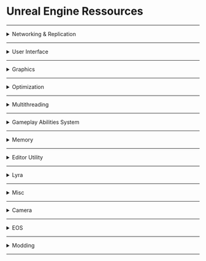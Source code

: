 # Unreal Engine Ressources
<hr>
<details>

<summary>
Networking & Replication
</summary>

>### Networking Theory
>- [How to understand Network Replication](https://www.youtube.com/watch?v=JOJP0CvpB8w) `youtube`
>- [Network Programming](https://vorixo.github.io/devtricks/) `vorixo`
>- [Networking practice and theory](https://cedric-neukirchen.net/docs/category/multiplayer-network-compendium/) `cedric-neukirchen`
>- [Networking theory & tricks](https://wizardcell.com/unreal/multiplayer-tips-and-tricks/) `wizardcell`
>- [Networking theory & spectating system](https://wizardcell.com/unreal/spectating-system/) `wizardcell`
>- [GAS & Risk of Rain 2](https://www.vitorcantao.com/post/gas-gameplay-framework/) `vitorcantao`
>- [Net cull and relevancy](https://forums.unrealengine.com/t/dedicated-server-net-cull-distance-and-network-relevancy-for-spawned-owned-items/229304/6) `forums.unrealengine`

>### Travelling
>- [Persistent Data](https://wizardcell.com/unreal/persistent-data/) `wizardcell`
>- [Seamless Travel (Lyra)](https://tonetfal.github.io/posts/2023/09/Lyra%20Seamless%20Travel/) `tonetfal`

>### Replicating UObjects
>- [Replicating-UObjects](https://jambax.co.uk/replicating-uobjects/) `jambax`
>- [Fast TArray replication](https://ikrima.dev/ue4guide/networking/network-replication/fast-tarray-replication/) `ikrima`
>- [Struct Serialization](https://www.aclockworkberry.com/custom-struct-serialization-for-networking-in-unreal-engine/) `aclockworkberry`
>- [Serialization]( http://www.aclockworkberry.com/custom-struct-serialization-for-networking-in-unreal-engine/) `aclockworkberry`

>### Remote Procedure Calls
>- [Remote Procedure Call Explained](https://medium.com/codenx/remote-procedure-call-rpc-api-explained-3d4a494ff28b) `medium`
>- [Transfer huge files using RPC calls](https://deadeagle.nl/learning/video/37) `deadeagle`

>### Arguments
>- [Passing arguments to server](https://michaeljcole.github.io/wiki.unrealengine.com/Passing_Arguments_To_Server_During_Connection/) `michaeljcole`

>### Online Beacons
>- [EpicGames OnlineBeacons](https://dev.epicgames.com/documentation/en-us/unreal-engine/using-online-beacons-in-unreal-engine) `epicgames`
>- [Forum: What are online beacons](https://forums.unrealengine.com/t/what-are-online-beacons-and-how-do-they-work/366763) `forums.unrealengine`

>### Custom Movement Component
>- [Web Archive: Character Movement Component](https://web.archive.org/web/20181010012919/https://docs.unrealengine.com/en-us/Gameplay/Networking/CharacterMovementComponent#advancedtopic:addingnewmovementabilitiestocharactermovement) `web.archive`
>- [Custom CMC Network Data](https://docs.google.com/document/d/1UO6Ww6Lfpti3YElVdo9uioTUtQJQ9CoSLvd9kF8hvJo/edit#heading=h.irlzv6ukhpxb) `google.docs`
>- [Chinese Crap](https://zhuanlan.zhihu.com/p/114341957) `zhihu`

</details>
<hr>
<details>

<summary>
User Interface
</summary>

>### UI
>- [UMG and Slate](https://github.com/YawLighthouse/UMG-Slate-Compendium) `YawLighthouse`
>- [Circular progress bar](https://www.youtube.com/watch?v=_xI-YsxKS-4) `youtube`

>### Design
>- [Textures](https://simonschreibt.notion.site/Texture-Packs-418b5afc18404414b45ecb1af0e5fee8) `simonschreibt`
>- [9-slice scaling](https://sgarces.com/?p=215) `sgarces`
>- [General UI & Materials](https://www.youtube.com/watch?v=eeedwACiTO4) `youtube`

</details>
<hr>
<details>

<summary>
Graphics
</summary>

>### Scaling
>- [Temporal Upscaling](https://dev.epicgames.com/documentation/en-us/unreal-engine/screen-percentage-with-temporal-upscale-in-unreal-engine) `epicgames`
>- [Scalability](https://dev.epicgames.com/documentation/en-us/unreal-engine/scalability-reference-for-unreal-engine) `epicgames`

>### Rendering
>- [Rendering Pass](https://github.com/A57R4L/SceneViewExtensionTemplate) `A57R4L`
>- [Depth of Field](https://dev.epicgames.com/documentation/en-us/unreal-engine/depth-of-field-in-unreal-engine) `epicgames`
>- [GPU Lightmass](https://dev.epicgames.com/documentation/en-us/unreal-engine/gpu-lightmass-global-illumination-in-unreal-engine) `epicgames`

</details>
<hr>
<details>

<summary>
Optimization
</summary>

>### Rendering
>- [UV Render Passes](https://unrealartoptimization.github.io/book/profiling/passes/) `unrealartoptimization`

>### Environment
>- [Environment Optimization](https://www.youtube.com/watch?v=ZRaeiVAM4LI) `youtube`

>### Scalability
>- [Scalability](https://dev.epicgames.com/documentation/en-us/unreal-engine/scalability-reference-for-unreal-engine) `epicgames`

>### General
>- [UE4 CVars](https://www.kosmokleaner.de/ownsoft/UE4CVarBrowser.html) `kosmokleaner`
>- [Unreal Insights](https://www.youtube.com/watch?v=TygjPe9XHTw) `youtube`

</details>
<hr>
<details>

<summary>
Multithreading
</summary>

>### Multithreading
>- [Multithreading](https://forums.unrealengine.com/t/multithreading-and-performance-in-unreal/1216417) `forums.unrealengine`

</details>
<hr>
<details>

<summary>
Gameplay Abilities System
</summary>

>### GAS
>- [GAS Documentation](https://github.com/tranek/GASDocumentation) `tranek`
>- [General GAS](https://vorixo.github.io/devtricks/gas/) `vorixo`
>- [Simple GAS](https://landelare.github.io/2024/01/15/simple-gas-tutorial.html) `landelare`
>- [GAS & Risk of Rain 2](https://www.vitorcantao.com/post/gas-gameplay-framework/) `vitorcantao`

</details>
<hr>
<details>

<summary>
Memory
</summary>

>### Memory
>- [Asset Manager & Async loading](https://www.tomlooman.com/unreal-engine-asset-manager-async-loading/) `tomlooman`

</details>
<hr>
<details>

<summary>
Editor Utility
</summary>

>### Editor Utility
>- [Custom Nodes](https://www.gamedev.net/tutorials/programming/engines-and-middleware/improving-ue4-blueprint-usability-with-custom-nodes-r5694/) `gamedev`

</details>
<hr>
<details>

<summary>
Lyra
</summary>

>### Lyra
>- [UE5 + Lyra = GG](https://x157.github.io/) `x157 (xist)`
>- [Lyra Sample Game](https://dev.epicgames.com/documentation/en-us/unreal-engine/lyra-sample-game-in-unreal-engine) `epicgames`

</details>
<hr>

<details>
<summary>
Misc
</summary>


>### Misc
>- [Gaffer On Games](https://gafferongames.com/) `gafferongames`
>- [Wiki Unreal Engine](https://michaeljcole.github.io/wiki.unrealengine.com/) `michaeljcole`
>- [Bullet Physics](https://www.stevestreeting.com/2020/07/26/using-bullet-for-physics-in-ue4/) `stevestreeting`
>- [UE4 Guide](https://ikrima.dev/ue4guide/) `ikrima`
>- [Landelare](https://landelare.github.io) `landelare`
>- [Benui](https://benui.ca) `benui`
>- [Kaos Spectrum](https://www.thegames.dev/) `kaos-spectrum`
>- [Flassari](https://flassari.notion.site/Ari-s-Unreal-Engine-Notes-1a75e43f4014464984d4fae0617e5cef) `flassari`
>- [Vorixo](https://vorixo.github.io/devtricks/) `vorixo`
>- [Allarsblog](https://allarsblog.com/tag/tutorials/) `allarsblog`

</details>
<hr>

<details>
<summary> Camera </summary>

>### 50 Game Camera Mistakes:
>1: Using a dynamic camera when another approach would work.   
>2: Designing levels and camera behaviors that don't match.  
>3: Using global coordinates or quaternions to persist camera state.   
>4: Using a default camera distance that's likely to break line-of-sight.   
>5: Allowing obstacles to break line-of-sight from the side.  
>6: Pushing the camera away from an obstacle while the player is trying to swing the camera towards it.  
>7: Letting the player push the camera inside an obstacle.  
>8: Letting independent forces compete to push the camera.  
>9: Excessively moving the camera to prevent unimportant items from breaking line-of-sight.  
>10: Letting the camera intersect narrow columns.  
>11: Interpreting a hill as a wall to be avoided.  
>12: Swinging the camera sideways when occluders come from behind.  
>13: Letting the camera's near-clipping-plane intersect the avatar.  
>14: Using the same camera distance for all angles.  
>15: Using the same field-of-view for worm's eye angles and standard angles.  
>16: Shifting pitch, distance, and field-of-view independently.  
>17: Not cutting when the avatar passes through opaque objects.  
>18: Letting cuts remap directional controls.  
>19: Breaking the player's sense of direction.  
>20: Violating the 180 degree rule.  
>21: Focusing only on the avatar.  
>22: Relying on players to control the camera all the time.  
>23: Leaving the camera yaw alone while the player is running.  
>24: Making it hard to judge distances,  
>25: Looking straight ahead as the avatar approaches a cliff.  
>26: Keeping the camera level when the avatar is running on a slope.  
>27: Misusing the "Rule of thirds".  
>28: Using the same logic for ground and air motion.  
>29: Relying entirely on procedural camera behaviors.  
>30: Letting players make themselves lost and confused.  
>31: Rotating excessively to look at nearby targets.  
>32: Translating to look at distance targets.  
>33: Letting the avatar's own body occlude targets ahead.  
>34: Giving the player control over the camera, and then taking it away.  
>35: Immediately applying a camera hint after the player finished turning the camera to look at something.  
>36: Not letting experts explore.  
>37: Not providing inverted controls.  
>38: Responding to accidental controller input.  
>39: Using linear sensitivity.  
>40: Letting the camera pivot drift too far.  
>41: Using a too small field-of-view.  
>42: Rapidly shifting field-of-view.  
>43: Excessively shaking the camera.  
>44: Bouncing the camera with the avatar's walk cycle.  
>45: Translating or rotating up and down when the avatar jumps.  
>46: Rapidly transitioning to a new camera position.  
>47: Maintaining pitch speed until hitting the pitch limit.  
>48: Developing for the Oculus Rift as the primary camera method.  
>49: Testing with a narrow demographic.  
>50: Writing a general "constraint solver" that optimizes for the camera.

</details>
<hr>
<details>

<summary>
EOS
</summary>

>### EOS
>- [EOS SDK](https://dev.epicgames.com/documentation/en-us/unreal-engine/online-subsystem-eos-plugin-in-unreal-engine) `epicgames`

</details>
<hr>
<details>

<summary>
Modding
</summary>

>### Modding
>- [Comprehensive Introduction to UE Modding](https://buckminsterfullerene02.github.io/dev-guide/index.html) `Daekesh`

</details>
<hr>
